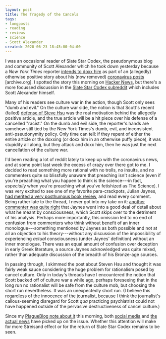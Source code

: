```yaml
---
layout: post
title: The Tragedy of the Cancels
tags: 
- longposts
- reading
- reviews
- science
- Scott Alexander
created: 2020-06-23 18:45:00-04:00
---
```

I was an occasional reader of Slate Star Codex, the pseudonymous blog and community of Scott Alexander which he took down yesterday because a *New York Times* reporter [intends to doxx him](https://slatestarcodex.com/2020/06/22/nyt-is-threatening-my-safety-by-revealing-my-real-name-so-i-am-deleting-the-blog/) as part of an (allegedly) otherwise positive story about his (now removed) [coronavirus posts](https://web.archive.org/web/20200618084202/https://slatestarcodex.com/tag/coronavirus/) [archive.org].  I spotted the story this morning on [Hacker News](https://news.ycombinator.com/item?id=23610416), but there's a more focussed discussion in the [Slate Star Codex subreddit](https://www.reddit.com/r/slatestarcodex/comments/he95ak/blog_deleted_due_to_nyt_threatening_doxxing_of/) which includes Scott Alexander himself.

Many of his readers see culture war in the action, though Scott only sees "dumb and evil."  On the culture war side, the notion is that Scott's recent (failed) [defense of Steve Hsu](https://web.archive.org/web/20200622224636/https://slatestarcodex.com/2020/06/16/open-thread-156-25/) was the real motivation behind the allegedly positive article, and the true article will be a hit piece over his defense of a cancelled "racist."  On the dumb and evil side, the reporter's hands are somehow still tied by the New York Times's dumb, evil, and inconsistent anti-pseudonymity policy.  Only time can tell:  if they repent of either the entire article or the doxxing (or doxx him in an otherwise puffy piece), it was stupidity all along, but they attack and doxx him, then he was just the next cancellation of the culture war.

I'd been reading a lot of reddit lately to keep up with the coronavirus news, and at some point last week the excess of crazy over there got to me.  I decided to read something more rational with no trolls, no insults, and no commenters quite so blissfully unaware that preaching isn't science (even if you're preaching what you happen to think is the science---in fact, *especially* when you're preaching what you've fetishized as The Science).  I was very excited to see one of my favorite para-crackpots, Julian Jaynes, [had merited a very posthumous book review](https://web.archive.org/web/20200621120858/https://slatestarcodex.com/2020/06/01/book-review-origin-of-consciousness-in-the-breakdown-of-the-bicameral-mind/), and read every comment.  Being rather late to the thread, I never got into my take on it:  [another commenter was quite right](https://web.archive.org/web/20200621120858/https://slatestarcodex.com/2020/06/01/book-review-origin-of-consciousness-in-the-breakdown-of-the-bicameral-mind/#comment-906171) that Jaynes went into a good deal of detail about what he meant by consciousness, which Scott skips over to the detriment of his analysis.  Perhaps more importantly, this omission led to no end of confusion from commenters who think without benefit of an inner monologue---something mentioned by Jaynes as both possible and not at all an objection to his theory---without any discussion of the impossibility of experiencing *actual* consciousness (under Jaynes' definition) without an inner monologue.  There was an equal amount of confusion over deception in early Greek literature, a source Jaynes acknowledged was quite mixed, rather than adequate discussion of the breadth of his Bronze-age sources.

In passing through, I skimmed the post about Steven Hsu and thought it was fairly weak sauce considering the huge problem for rationalism posed by cancel culture.  Only in today's threads have I encountered the notion that Scott backed off of culture war a while ago, perhaps foreseeing that in the long run no rationalist will be safe from the culture mob, but choosing the short run nevertheless.  It was an unexpectedly short run.  (I believe this regardless of the innocence of the journalist, because I think the journalist's callous-seeming disregard for Scott *qua* practicing psychiatrist could not have happened outside of the pervasive destructiveness of cancel culture.)

Since my [PlagueBlog note about it](https://plagueblog.blogspot.com/2020/06/day-144-real-surge.html) this morning, both [social media](https://www.reddit.com/r/slatestarcodex/comments/he95ak/blog_deleted_due_to_nyt_threatening_doxxing_of/fvq0oyf/) and [the actual news](https://www.nationalreview.com/news/what-a-nyt-reporters-doxxing-threat-says-about-the-papers-standards/) have picked up on the issue.  Whether this attention will make for more Streisand effect or for the return of Slate Star Codex remains to be seen.


